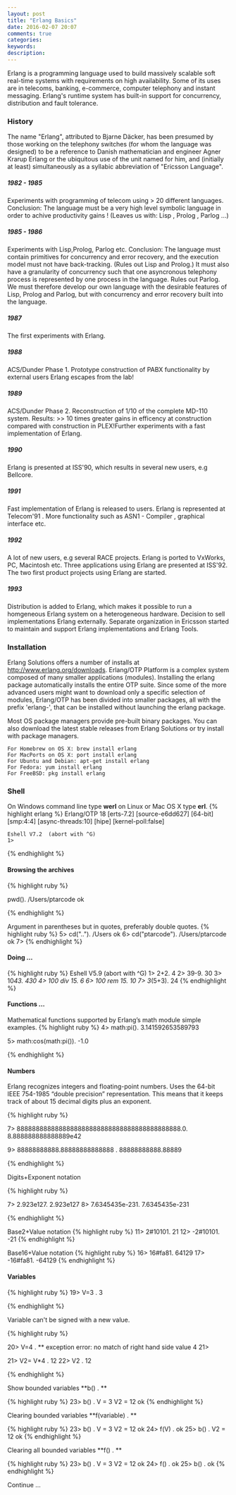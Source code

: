 ```yaml
---
layout: post
title: "Erlang Basics"
date: 2016-02-07 20:07
comments: true
categories: 
keywords: 
description: 
---
```


<!--more-->

Erlang is a programming language used to build massively scalable soft real-time systems with requirements on high availability. Some of its uses are in telecoms, banking, e-commerce, computer telephony and instant messaging. Erlang's runtime system has built-in support for concurrency, distribution and fault tolerance.

### History

The name "Erlang", attributed to Bjarne Däcker, has been presumed by those working on the telephony switches (for whom the language was designed) to be a reference to Danish mathematician and engineer Agner Krarup Erlang or the ubiquitous use of the unit named for him, and (initially at least) simultaneously as a syllabic abbreviation of "Ericsson Language".

##### 1982 - 1985
Experiments with programming of telecom using > 20 different languages. Conclusion: The language must be a very high level symbolic language in order to achive productivity gains ! (Leaves us with: Lisp , Prolog , Parlog ...)
##### 1985 - 1986
Experiments with Lisp,Prolog, Parlog etc. Conclusion: The language must contain primitives for concurrency and error recovery, and the execution model must not have back-tracking. (Rules out Lisp and Prolog.) It must also have a granularity of concurrency such that one asyncronous telephony process is represented by one process in the language. Rules out Parlog. We must therefore develop our own language with the desirable features of Lisp, Prolog and Parlog, but with concurrency and error recovery built into the language.
##### 1987
The first experiments with Erlang.
##### 1988
ACS/Dunder Phase 1. Prototype construction of PABX functionality by external users Erlang escapes from the lab!
##### 1989
ACS/Dunder Phase 2. Reconstruction of 1/10 of the complete MD-110 system. Results: >> 10 times greater gains in efficency at construction compared with construction in PLEX!Further experiments with a fast implementation of Erlang.
##### 1990
Erlang is presented at ISS'90, which results in several new users, e.g Bellcore.
##### 1991
Fast implementation of Erlang is released to users. Erlang is represented at Telecom'91 . More functionality such as ASN1 - Compiler , graphical interface etc.
##### 1992
A lot of new users, e.g several RACE projects. Erlang is ported to VxWorks, PC, Macintosh etc. Three applications using Erlang are presented at ISS'92. The two first product projects using Erlang are started.
##### 1993
Distribution is added to Erlang, which makes it possible to run a homgeneous Erlang system on a heterogeneous hardware. Decision to sell implementations Erlang externally. Separate organization in Ericsson started to maintain and support Erlang implementations and Erlang Tools. 

### Installation

Erlang Solutions offers a number of installs at http://www.erlang.org/downloads.
Erlang/OTP Platform is a complex system composed of many smaller applications (modules). Installing the erlang package automatically installs the entire OTP suite. Since some of the more advanced users might want to download only a specific selection of modules, Erlang/OTP has been divided into smaller packages, all with the prefix 'erlang-', that can be installed without launching the erlang package.

Most OS package managers provide pre-built binary packages. You can also download the latest stable releases from Erlang Solutions or try install with package managers.

    For Homebrew on OS X: brew install erlang
    For MacPorts on OS X: port install erlang
    For Ubuntu and Debian: apt-get install erlang
    For Fedora: yum install erlang
    For FreeBSD: pkg install erlang

### Shell 

On Windows command line type **werl** on Linux or Mac OS X type **erl**.
{% highlight erlang %}
    Erlang/OTP 18 [erts-7.2] [source-e6dd627] [64-bit] [smp:4:4] [async-threads:10] [hipe] [kernel-poll:false]

    Eshell V7.2  (abort with ^G)
    1>
{% endhighlight %}


#### Browsing the archives

{% highlight ruby %}

pwd(). 
/Users/ptarcode 
ok

{% endhighlight %}

Argument in parentheses but in quotes, preferably double quotes.
{% highlight ruby %}
5> cd("..").
/Users
ok
6> cd("ptarcode"). /Users/ptarcode
ok
7>
{% endhighlight %}

#### Doing ...

{% highlight ruby %}
Eshell V5.9 (abort with ^G) 1> 2+2.
4
2> 39-9.
30
3> 10*43.
430
4> 100 div 15.
6
6> 100 rem 15.
10
7> 3*(5+3).
24
{% endhighlight %} 

#### Functions ...

Mathematical functions supported by Erlang’s math module simple examples.
{% highlight ruby %}
4> math:pi(). 
3.141592653589793

5> math:cos(math:pi()).
-1.0

{% endhighlight %} 

#### Numbers

Erlang recognizes integers and floating-point numbers. Uses the 64-bit IEEE 754-1985 “double precision” representation. This means that it keeps track of about 15 decimal digits plus an exponent.

{% highlight ruby %}

7> 8888888888888888888888888888888888888888888.0. 
8.888888888888889e42

9> 88888888888.88888888888888 .
88888888888.88889

{% endhighlight %}

Digits+Exponent notation

{% highlight ruby %}

7> 2.923e127. 2.923e127
8> 7.6345435e-231. 7.6345435e-231

{% endhighlight %} 

Base2+Value notation
{% highlight ruby %}
11> 2#10101. 
21
12> -2#10101. 
-21
{% endhighlight %}

Base16+Value notation
{% highlight ruby %}
16> 16#fa81.
64129
17> -16#fa81.
-64129
{% endhighlight %}


#### Variables

{% highlight ruby %}
19> V=3 .
3

{% endhighlight %}

Variable can't be signed with a new value.

{% highlight ruby %}

20> V=4 .
** exception error: no match of right hand side value 4
21> 

21> V2= V*4 .
12
22> V2 .
12

{% endhighlight %}

Show bounded variables **b() . **

{% highlight ruby %}
23> b() .
V = 3
V2 = 12
ok
{% endhighlight %}

Clearing bounded variables **f(variable) . **

{% highlight ruby %}
23> b() .
V = 3
V2 = 12
ok
24> f(V) .
ok
25> b() . 
V2 = 12
ok
{% endhighlight %}

Clearing all bounded variables **f() . **

{% highlight ruby %}
23> b() .
V = 3
V2 = 12
ok
24> f() .
ok
25> b() .
ok
{% endhighlight %}

Continue ...